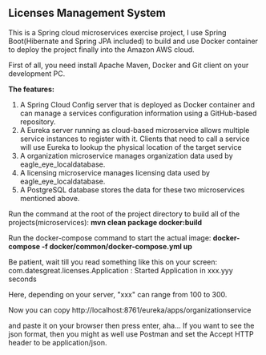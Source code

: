## Licenses Management System

This is a Spring cloud microservices exercise project, I use Spring Boot(Hibernate and Spring JPA included) to build and use Docker container to deploy the project finally into the Amazon AWS cloud.

First of all, you need install Apache Maven, Docker and Git client on your development PC.

**The features:**
1. A Spring Cloud Config server that is deployed as Docker container and can manage a services configuration information using a GitHub-based repository.
2. A Eureka server running as cloud-based microservice allows multiple service instances to register with it.  Clients that need to call a service will use Eureka to lookup the physical location of the target service
3. A organization microservice manages organization data used by eagle_eye_localdatabase.
4. A licensing microservice manages licensing data used by eagle_eye_localdatabase.
5. A PostgreSQL database stores the data for these two microservices mentioned above.

Run the command at the root of the project directory to build all of the projects(microservices):
**mvn clean package docker:build**

Run the docker-compose command to start the actual image:
**docker-compose -f docker/common/docker-compose.yml up**

Be patient, wait till you read something like this on your screen:
com.datesgreat.licenses.Application      : Started Application in xxx.yyy seconds

Here, depending on your server, "xxx" can range from 100 to 300.

Now you can copy
http://localhost:8761/eureka/apps/organizationservice

and paste it on your browser then press enter, aha... If you want to see the json format, then you might as well use Postman and set the Accept HTTP header to be application/json.
